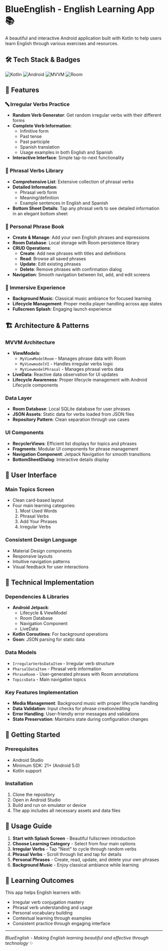 # BlueEnglish - English Learning App 📚

A beautiful and interactive Android application built with Kotlin to help users learn English through various exercises and resources.


## 🛠️ Tech Stack & Badges

<div >

![Kotlin](https://img.shields.io/badge/Kotlin-7F52FF?style=for-the-badge&logo=kotlin&logoColor=white)
![Android](https://img.shields.io/badge/Android-3DDC84?style=for-the-badge&logo=android&logoColor=white)
![MVVM](https://img.shields.io/badge/Architecture-MVVM-FF6D00?style=for-the-badge)
![Room](https://img.shields.io/badge/Database-Room-4285F4?style=for-the-badge)
</div>


## 🌟 Features

### 🔤 Irregular Verbs Practice
- **Random Verb Generator**: Get random irregular verbs with their different forms
- **Complete Verb Information**: 
  - Infinitive form
  - Past tense
  - Past participle
  - Spanish translation
  - Usage examples in both English and Spanish
- **Interactive Interface**: Simple tap-to-next functionality

### 📝 Phrasal Verbs Library
- **Comprehensive List**: Extensive collection of phrasal verbs
- **Detailed Information**:
  - Phrasal verb form
  - Meaning/definition
  - Example sentences in English and Spanish
- **Bottom Sheet Details**: Tap any phrasal verb to see detailed information in an elegant bottom sheet

### 💭 Personal Phrase Book
- **Create & Manage**: Add your own English phrases and expressions
- **Room Database**: Local storage with Room persistence library
- **CRUD Operations**:
  - **Create**: Add new phrases with titles and definitions
  - **Read**: Browse all saved phrases
  - **Update**: Edit existing phrases
  - **Delete**: Remove phrases with confirmation dialog
- **Navigation**: Smooth navigation between list, add, and edit screens

### 🎵 Immersive Experience
- **Background Music**: Classical music ambiance for focused learning
- **Lifecycle Management**: Proper media player handling across app states
- **Fullscreen Splash**: Engaging launch experience

## 🏗 Architecture & Patterns

### MVVM Architecture
- **ViewModels**: 
  - `MyViewModelRoom` - Manages phrase data with Room
  - `MyViewmodelVI` - Handles irregular verbs logic
  - `MyViewmodelPhrasal` - Manages phrasal verbs data
- **LiveData**: Reactive data observation for UI updates
- **Lifecycle Awareness**: Proper lifecycle management with Android Lifecycle components

### Data Layer
- **Room Database**: Local SQLite database for user phrases
- **JSON Assets**: Static data for verbs loaded from JSON files
- **Repository Pattern**: Clean separation through use cases

### UI Components
- **RecyclerViews**: Efficient list displays for topics and phrases
- **Fragments**: Modular UI components for phrase management
- **Navigation Component**: Jetpack Navigation for smooth transitions
- **BottomSheetDialog**: Interactive details display

## 🎨 User Interface

### Main Topics Screen
- Clean card-based layout
- Four main learning categories:
  1. Most Used Words
  2. Phrasal Verbs
  3. Add Your Phrases
  4. Irregular Verbs

### Consistent Design Language
- Material Design components
- Responsive layouts
- Intuitive navigation patterns
- Visual feedback for user interactions

## 🔧 Technical Implementation

### Dependencies & Libraries
- **Android Jetpack**:
  - Lifecycle & ViewModel
  - Room Database
  - Navigation Component
  - LiveData
- **Kotlin Coroutines**: For background operations
- **Gson**: JSON parsing for static data

### Data Models
- `IrregularVerbsDataItem` - Irregular verb structure
- `PharsalDataItem` - Phrasal verb information
- `PhraseRoom` - User-generated phrases with Room annotations
- `TopicsData` - Main navigation topics

### Key Features Implementation
- **Media Management**: Background music with proper lifecycle handling
- **Data Validation**: Input checks for phrase creation/editing
- **Error Handling**: User-friendly error messages and validations
- **State Preservation**: Maintains state during configuration changes

## 🚀 Getting Started

### Prerequisites
- Android Studio
- Minimum SDK: 21+ (Android 5.0)
- Kotlin support

### Installation
1. Clone the repository
2. Open in Android Studio
3. Build and run on emulator or device
4. The app includes all necessary assets and data files

## 📱 Usage Guide

1. **Start with Splash Screen** - Beautiful fullscreen introduction
2. **Choose Learning Category** - Select from four main options
3. **Irregular Verbs** - Tap "Next" to cycle through random verbs
4. **Phrasal Verbs** - Scroll through list and tap for details
5. **Personal Phrases** - Create, read, update, and delete your own phrases
6. **Background Music** - Enjoy classical ambiance while learning

## 🎯 Learning Outcomes

This app helps English learners with:
- Irregular verb conjugation mastery
- Phrasal verb understanding and usage
- Personal vocabulary building
- Contextual learning through examples
- Consistent practice through engaging interface

---

*BlueEnglish - Making English learning beautiful and effective through technology* ✨
